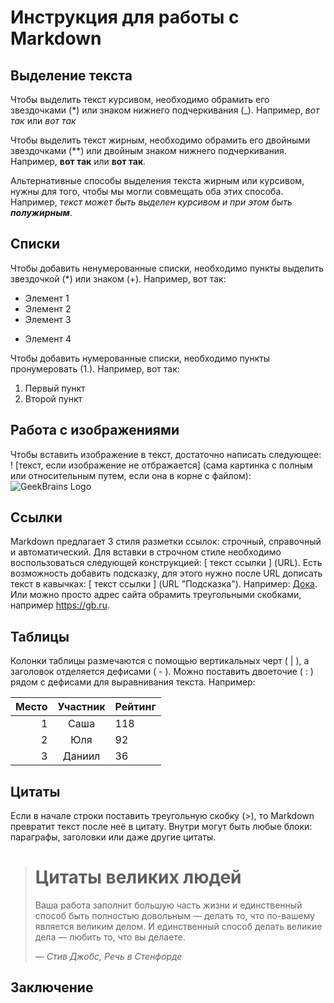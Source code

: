 # Инструкция для работы с Markdown

## Выделение текста

Чтобы выделить текст курсивом, необходимо обрамить его звездочками (*) или знаком нижнего подчеркивания (_). Например, *вот так* или _вот так_

Чтобы выделить текст жирным, необходимо обрамить его двойными звездочками (**) или двойным знаком нижнего подчеркивания. Например, **вот так** или __вот так__.

Альтернативные способы выделения текста жирным или курсивом, нужны для того, чтобы мы могли совмещать оба этих способа. Например, _текст может быть выделен курсивом и при этом быть **полужирным**_.

## Списки

Чтобы добавить ненумерованные списки, необходимо пункты выделить звездочкой (*) или знаком (+). 
Например, вот так:
* Элемент 1
* Элемент 2
* Элемент 3
+ Элемент 4

Чтобы добавить нумерованные списки, необходимо пункты пронумеровать (1.).
Например, вот так:
1. Первый пункт
2. Второй пункт

## Работа с изображениями

Чтобы вставить изображение в текст, достаточно написать следующее: ! [текст, если изображение не отбражается] (сама картинка с полным или относительным путем, если она в корне с файлом):
![GeekBrains Logo](GeekBrains.png)

## Ссылки

Markdown предлагает 3 стиля разметки ссылок: строчный, справочный и автоматический. Для вставки в строчном стиле необходимо воспользоваться следующей конструкцией: [ текст ссылки ] (URL). Есть возможность добавить подсказку, для этого нужно после URL дописать текст в кавычках: [ текст ссылки ] (URL "Подсказка"). Например: [Дока](https:://doka.guide "Энциклопедия про Web-dev"). Или можно просто адрес сайта обрамить треугольными скобками, например <https://gb.ru>.

## Таблицы

Колонки таблицы размечаются с помощью вертикальных черт ( | ), а заголовок отделяется дефисами ( - ). Можно поставить двоеточие ( : ) рядом с дефисами для выравнивания текста. Например:

| Место | Участник | Рейтинг |
|------:|:--------:|:--------|
| 1     | Саша     | 118     |
| 2     | Юля      | 92      |
| 3     | Даниил   | 36      |

## Цитаты

Если в начале строки поставить треугольную скобку (>), то Markdown превратит текст после неё в цитату. Внутри могут быть любые блоки: параграфы, заголовки или даже другие цитаты.

> # Цитаты великих людей
> Ваша работа заполнит большую часть жизни и единственный способ быть
> полностью довольным — делать то, что по-вашему является великим делом.
> И единственный способ делать великие дела — любить то, что вы делаете.
>
> *— Стив Джобс, Речь в Стенфорде*

## Заключение
